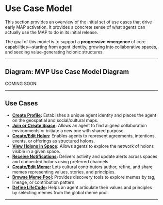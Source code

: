 # Use Case Model

This section provides an overview of the initial set of use cases that drive early MAP activation. It provides a concrete sense of what agents can actually use the MAP to do in its initial release.

The goal of this model is to support a **progressive emergence** of core capabilities—starting from agent identity, growing into collaborative spaces, and seeding value-generating holonic structures.

---

## Diagram: MVP Use Case Model Diagram

COMING SOON

---

## Use Cases

- **[Create Profile](./create-profile.md):** Establishes a unique agent identity and places the agent on the geospatial and social/cultural maps.
- **[Join or Create Space](./join-or-create-space.md):** Allows an agent to find aligned collaboration environments or initiate a new one with shared purpose.
- **[Create/Edit Holon](./create-edit-holon.md):** Enables agents to represent agreements, intentions, events, or offerings as structured holons.
- **[View Holons in Space](./view-holons-in-space.md):** Allows agents to explore the network of holons visible in a given space.
- **[Receive Notifications](./receive-notifications.md):** Delivers activity and update alerts across spaces and connected holons using preferred channels.
- **[Create/Edit Meme](./create-edit-meme.md):** Lets cultural contributors author, refine, and share memes representing values, stories, and principles.
- **[Browse Meme Pool](./browse-meme-pool.md):** Provides discovery tools to explore memes by tag, lineage, or contribution pattern.
- **[Define LifeCode](./define-life-code.md):** Helps an agent articulate their values and principles by selecting memes from the global meme pool.

---